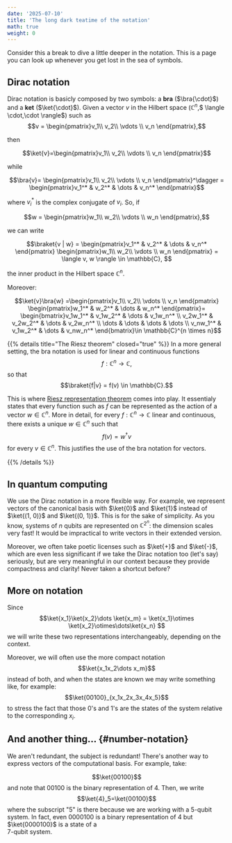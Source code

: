 ```yaml
---
date: '2025-07-10'
title: 'The long dark teatime of the notation'
math: true
weight: 0
---
```


Consider this a break to dive a little deeper in the notation. This is a page you can look up whenever you get lost in the sea of symbols.

## Dirac notation

Dirac notation is basicly composed by two symbols: a $\textbf{bra}$ ($\bra{\cdot}$) and a $\textbf{ket}$ ($\ket{\cdot}$). Given a vector $v$ in the Hilbert space ($\mathbb{C}^n$,$ \langle \cdot,\cdot \rangle$) such as
$$v = \begin{pmatrix}v_1\\ v_2\\ \vdots \\ v_n \end{pmatrix},$$

then 

$$\ket{v}=\begin{pmatrix}v_1\\ v_2\\ \vdots \\ v_n \end{pmatrix}$$


while 

$$\bra{v}= \begin{pmatrix}v_1\\ v_2\\ \vdots \\ v_n \end{pmatrix}^\dagger = \begin{pmatrix}v_1^* & v_2^* & \dots & v_n^* \end{pmatrix}$$

where $v_i^*$ is the complex conjugate of $v_i$. So, if

$$w = \begin{pmatrix}w_1\\ w_2\\ \vdots \\ w_n \end{pmatrix},$$ 

we can write 

$$\braket{v | w} = \begin{pmatrix}v_1^* & v_2^* & \dots & v_n^* \end{pmatrix} \begin{pmatrix}w_1\\ w_2\\ \vdots \\ w_n \end{pmatrix} = \langle v, w \rangle \in \mathbb{C}, $$

the inner product in the Hilbert space $\mathbb{C}^n$. 

Moreover: 

$$\ket{v}\bra{w} =\begin{pmatrix}v_1\\ v_2\\ \vdots \\ v_n \end{pmatrix} \begin{pmatrix}w_1^* & w_2^* & \dots & w_n^* \end{pmatrix}= \begin{bmatrix}v_1w_1^* & v_1w_2^* & \dots & v_1w_n^* \\
                                v_2w_1^* & v_2w_2^* & \dots & v_2w_n^* \\
                                \dots & \dots & \dots & \dots \\
                                v_nw_1^* & v_1w_2^* & \dots & v_nw_n^*  \end{bmatrix}\in \mathbb{C}^{n \times n}$$

{{% details title="The Riesz theorem" closed="true" %}}
In a more general setting, the bra notation is used for linear and continuous functions $$f:\mathbb{C}^n\rightarrow \mathbb{C},$$
so that $$\braket{f|v} = f(v) \in \mathbb{C}.$$

This is where [Riesz representation theorem](https://en.wikipedia.org/wiki/Riesz_representation_theorem) comes into play. It essentialy states that every function such as $f$ can be represented as the action of a vector $w\in \mathbb{C}^n$. More in detail, for every $f:\mathbb{C}^n\rightarrow \mathbb{C}$ linear and continuous, there exists a unique $w\in \mathbb{C}^n$ such that 
$$f(v) = w^\dagger v$$ for every $v\in \mathbb{C}^n$. This justifies the use of the bra notation for vectors.


{{% /details %}}

## In quantum computing
We use the Dirac notation in a more flexible way. For example, we represent vectors of the canonical basis with $\ket{0}$ and $\ket{1}$ instead of $\ket{(1, 0)}$ and $\ket{(0, 1)}$. This is for the sake of simplicity. As you know, systems of $n$ qubits are represented on $\mathbb{C}^{2^n}$: the dimension scales very fast! It would be impractical to write vectors in their extended version.

Moreover, we often take poetic licenses such as $\ket{+}$ and $\ket{-}$, which are even less significant if we take the Dirac notation too (let's say) seriously, but are very meaningful in our context because they provide compactness and clarity! Never taken a shortcut before?

## More on notation

Since $$\ket{x_1}\ket{x_2}\dots \ket{x_m} = \ket{x_1}\otimes \ket{x_2}\otimes\dots\ket{x_n} $$
we will write these two representations interchangeably, depending on the context.

Moreover, we will often use the more compact notation
$$\ket{x_1x_2\dots x_m}$$
instead of both, and when the states are known we may write something like, for example:
$$\ket{00100}_{x_1x_2x_3x_4x_5}$$
to stress the fact that those 0's and 1's are the states of the system relative to the corresponding $x_i$. 

## And another thing... {#number-notation}

We aren't redundant, the subject is redundant! There's another way to express vectors of the computational basis. For example, take:


$$\ket{00100}$$
and note that $00100$ is the binary representation of $4$. Then, we write
$$\ket{4}_5=\ket{00100}$$
where the subscript "5" is there because we are working with a 5-qubit system. In fact, even $0000100$ is a binary representation of $4$ but $\ket{0000100}$ is a state of a  
$7$-qubit system.